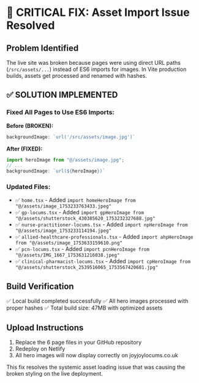 # 🚨 CRITICAL FIX: Asset Import Issue Resolved

## Problem Identified
The live site was broken because pages were using direct URL paths (`/src/assets/...`) instead of ES6 imports for images. In Vite production builds, assets get processed and renamed with hashes.

## ✅ SOLUTION IMPLEMENTED

### Fixed All Pages to Use ES6 Imports:

**Before (BROKEN):**
```javascript
backgroundImage: `url('/src/assets/image.jpg')`
```

**After (FIXED):**
```javascript
import heroImage from "@/assets/image.jpg";
// ...
backgroundImage: `url(${heroImage})`
```

### Updated Files:
- ✅ `home.tsx` - Added `import homeHeroImage from "@/assets/image_1753233763433.jpeg"`
- ✅ `gp-locums.tsx` - Added `import gpHeroImage from "@/assets/shutterstock_430385620_1753232327688.jpg"`  
- ✅ `nurse-practitioner-locums.tsx` - Added `import npHeroImage from "@/assets/image_1753233114194.jpeg"`
- ✅ `allied-healthcare-professionals.tsx` - Added `import ahpHeroImage from "@/assets/image_1753633159610.png"`
- ✅ `pcn-locums.tsx` - Added `import pcnHeroImage from "@/assets/IMG_1667_1753631216038.jpeg"`
- ✅ `clinical-pharmacist-locums.tsx` - Added `import cpHeroImage from "@/assets/shutterstock_2539516065_1753567420681.jpg"`

## Build Verification
✅ Local build completed successfully
✅ All hero images processed with proper hashes
✅ Total build size: 47MB with optimized assets

## Upload Instructions
1. Replace the 6 page files in your GitHub repository
2. Redeploy on Netlify
3. All hero images will now display correctly on joyjoylocums.co.uk

This fix resolves the systemic asset loading issue that was causing the broken styling on the live deployment.